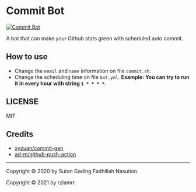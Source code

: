 # Commit Bot
[![Commit Bot](https://github.com/rzlamrr/commit-bot/actions/workflows/bot.yml/badge.svg)](https://github.com/rzlamrr/commit-bot/actions/workflows/bot.yml)

A bot that can make your Github stats green with scheduled auto commit.

## How to use
- Change the `email` and `name` information on file `commit.sh`.
- Change the scheduling time on file `bot.yml`. **Example: You can try to run it in every hour with string `1 * * * *`**.

## LICENSE
MIT

## Credits
- [xyzuan/commit-gen](https://github.com/xyzuan/commit-gen)
- [ad-m/github-push-action](https://github.com/ad-m/github-push-action)

---
Copyright © 2020 by Sutan Gading Fadhillah Nasution.

Copyright © 2021 by rzlamrr.
